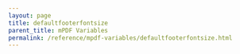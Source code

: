 ```yaml
---
layout: page
title: defaultfooterfontsize
parent_title: mPDF Variables
permalink: /reference/mpdf-variables/defaultfooterfontsize.html
---
```


<div id="bpmbook" class="bpmbook" style="direction:ltr;">


